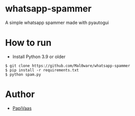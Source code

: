 # whatsapp-spammer
A simple whatsapp spammer made with pyautogui

# How to run
- Install Python 3.9 or older
```
$ git clone https://github.com/Mal0ware/whatsapp-spammer
$ pip install -r requirements.txt
$ python spam.py
```
# Author
- [PapiVaas](https://discord.bio/p/diablo)
